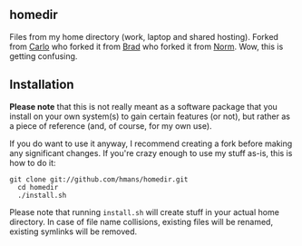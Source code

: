 ## homedir

Files from my home directory (work, laptop and shared hosting). Forked from
[Carlo](http://github.com/carlo/homedir) who forked it from
[Brad](http://github.com/bradleywright/homedir) who forked it from
[Norm](http://github.com/norm/homedir).
Wow, this is getting confusing.

## Installation

**Please note** that this is not really meant as a software package
that you install on your own system(s) to gain certain features (or not), but
rather as a piece of reference (and, of course, for my own use).

If you do want to use it anyway, I recommend creating a fork before making
any significant changes. If you're crazy enough to use my stuff as-is, this
is how to do it:

    git clone git://github.com/hmans/homedir.git
	  cd homedir
	  ./install.sh

Please note that running `install.sh` will create stuff in your actual home directory. In case of file name collisions, existing files will be renamed, existing symlinks will be removed.

